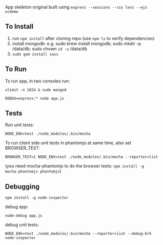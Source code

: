 App skeleton original built using `express --sessions --css less --ejs ocdemo`

## To Install

1. run `npm install` after cloning repo (use `npm ls` to verify dependencies)
2. install mongodb: e.g. sudo brew install mongodb; sudo mkdir -p /data/db; sudo chown `id -u` /data/db
3. `sudo gem install sass`

## To Run

To run app, in two consoles run:

```
ulimit -n 1024 & sudo mongod

DEBUG=express:* node app.js
```

## Tests

Run unit tests:

```
NODE_ENV=test ./node_modules/.bin/mocha
```

To run client side unit tests in phantomjs at same time, also set BROWSER_TEST:

```
BROWSER_TEST=1 NODE_ENV=test ./node_modules/.bin/mocha --reporter=list
```

(you need mocha-phantomjs to do the browser tests: 
`npm install -g mocha-phantomjs phantomjs`)

## Debugging

```npm install -g node-inspector```

debug app:

```node-debug app.js```

debug unit tests:

```
NODE_ENV=test ./node_modules/.bin/mocha --reporter=list --debug-brk
node-inspector
```